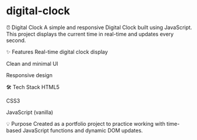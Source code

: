 # digital-clock
⏰ Digital Clock
A simple and responsive Digital Clock built using JavaScript. This project displays the current time in real-time and updates every second.

✨ Features
Real-time digital clock display

Clean and minimal UI

Responsive design

🛠️ Tech Stack
HTML5

CSS3

JavaScript (vanilla)

💡 Purpose
Created as a portfolio project to practice working with time-based JavaScript functions and dynamic DOM updates.
